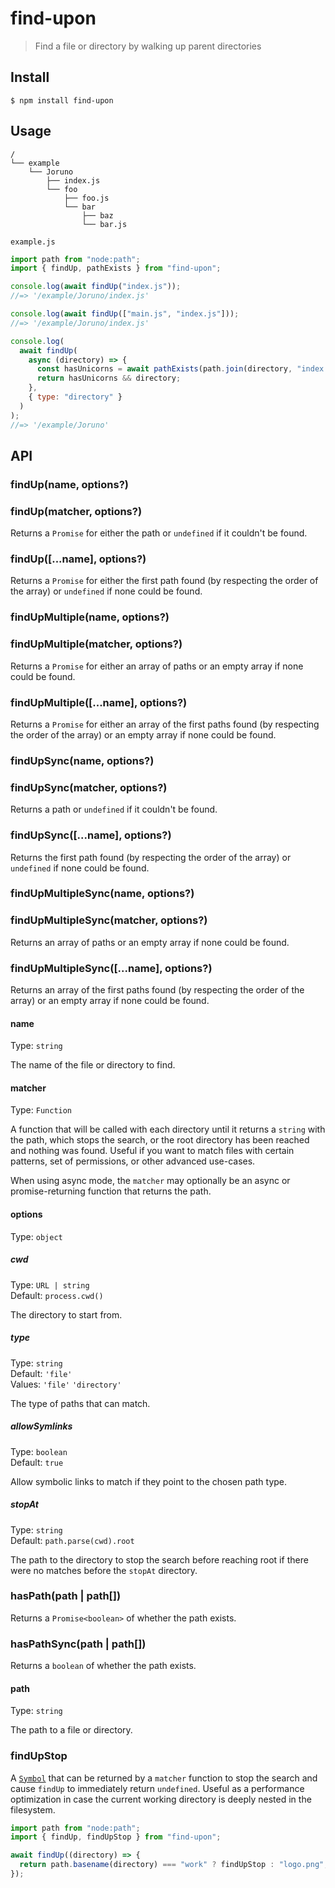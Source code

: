 # find-upon

> Find a file or directory by walking up parent directories

## Install

```
$ npm install find-upon
```

## Usage

```
/
└── example
    └── Joruno
        ├── index.js
        └── foo
            ├── foo.js
            └── bar
                ├── baz
                └── bar.js
```

`example.js`

```js
import path from "node:path";
import { findUp, pathExists } from "find-upon";

console.log(await findUp("index.js"));
//=> '/example/Joruno/index.js'

console.log(await findUp(["main.js", "index.js"]));
//=> '/example/Joruno/index.js'

console.log(
  await findUp(
    async (directory) => {
      const hasUnicorns = await pathExists(path.join(directory, "index.js"));
      return hasUnicorns && directory;
    },
    { type: "directory" }
  )
);
//=> '/example/Joruno'
```

## API

### findUp(name, options?)

### findUp(matcher, options?)

Returns a `Promise` for either the path or `undefined` if it couldn't be found.

### findUp([...name], options?)

Returns a `Promise` for either the first path found (by respecting the order of the array) or `undefined` if none could be found.

### findUpMultiple(name, options?)

### findUpMultiple(matcher, options?)

Returns a `Promise` for either an array of paths or an empty array if none could be found.

### findUpMultiple([...name], options?)

Returns a `Promise` for either an array of the first paths found (by respecting the order of the array) or an empty array if none could be found.

### findUpSync(name, options?)

### findUpSync(matcher, options?)

Returns a path or `undefined` if it couldn't be found.

### findUpSync([...name], options?)

Returns the first path found (by respecting the order of the array) or `undefined` if none could be found.

### findUpMultipleSync(name, options?)

### findUpMultipleSync(matcher, options?)

Returns an array of paths or an empty array if none could be found.

### findUpMultipleSync([...name], options?)

Returns an array of the first paths found (by respecting the order of the array) or an empty array if none could be found.

#### name

Type: `string`

The name of the file or directory to find.

#### matcher

Type: `Function`

A function that will be called with each directory until it returns a `string` with the path, which stops the search, or the root directory has been reached and nothing was found. Useful if you want to match files with certain patterns, set of permissions, or other advanced use-cases.

When using async mode, the `matcher` may optionally be an async or promise-returning function that returns the path.

#### options

Type: `object`

##### cwd

Type: `URL | string`\
Default: `process.cwd()`

The directory to start from.

##### type

Type: `string`\
Default: `'file'`\
Values: `'file'` `'directory'`

The type of paths that can match.

##### allowSymlinks

Type: `boolean`\
Default: `true`

Allow symbolic links to match if they point to the chosen path type.

##### stopAt

Type: `string`\
Default: `path.parse(cwd).root`

The path to the directory to stop the search before reaching root if there were no matches before the `stopAt` directory.

### hasPath(path | path[])

Returns a `Promise<boolean>` of whether the path exists.

### hasPathSync(path | path[])

Returns a `boolean` of whether the path exists.

#### path

Type: `string`

The path to a file or directory.

### findUpStop

A [`Symbol`](https://developer.mozilla.org/en-US/docs/Web/JavaScript/Reference/Global_Objects/Symbol) that can be returned by a `matcher` function to stop the search and cause `findUp` to immediately return `undefined`. Useful as a performance optimization in case the current working directory is deeply nested in the filesystem.

```js
import path from "node:path";
import { findUp, findUpStop } from "find-upon";

await findUp((directory) => {
  return path.basename(directory) === "work" ? findUpStop : "logo.png";
});
```
